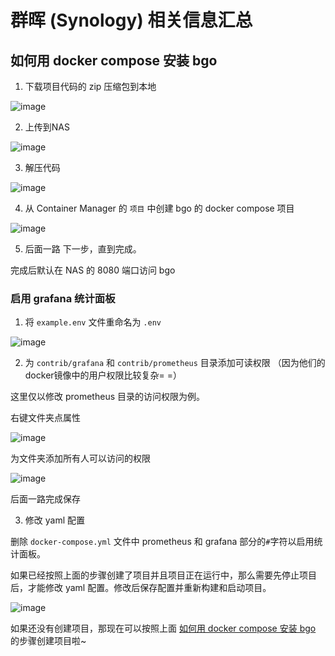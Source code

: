 # 群晖 (Synology) 相关信息汇总

## 如何用 docker compose 安装 bgo

1. 下载项目代码的 zip 压缩包到本地

![image](./download-repo-as-zip.png)

2. 上传到NAS

![image](./synology-upload-repo-code-zip.png)

3. 解压代码

![image](./synology-unzip-repo-code.png)

4. 从 Container Manager 的 `项目` 中创建 bgo 的 docker compose 项目

![image](./synology-container-manager-setup-1.png)

5. 后面一路 下一步，直到完成。

完成后默认在 NAS 的 8080 端口访问 bgo


### 启用 grafana 统计面板

1. 将 `example.env` 文件重命名为 `.env`

![image](./synology-rename-dot-env-file.png)

2. 为 `contrib/grafana` 和 `contrib/prometheus` 目录添加可读权限 （因为他们的docker镜像中的用户权限比较复杂= =）

这里仅以修改 prometheus 目录的访问权限为例。

右键文件夹点属性

![image](./synology-grafana-add-permission-1.png)

为文件夹添加所有人可以访问的权限

![image](./synology-grafana-add-permission-2.png)

后面一路完成保存

3. 修改 yaml 配置

删除 `docker-compose.yml` 文件中 prometheus 和 grafana 部分的`#`字符以启用统计面板。

如果已经按照上面的步骤创建了项目并且项目正在运行中，那么需要先停止项目后，才能修改 yaml 配置。修改后保存配置并重新构建和启动项目。

![image](./synology-change-yaml-to-enable-other-containers.png)

如果还没有创建项目，那现在可以按照上面 [如何用 docker compose 安装 bgo](#如何用-docker-compose-安装-bgo) 的步骤创建项目啦~